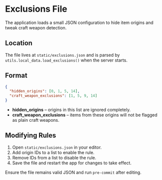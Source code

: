 # Exclusions File

The application loads a small JSON configuration to hide item origins and tweak craft weapon detection.

## Location

The file lives at `static/exclusions.json` and is parsed by `utils.local_data.load_exclusions()` when the server starts.

## Format

```json
{
  "hidden_origins": [0, 1, 5, 14],
  "craft_weapon_exclusions": [1, 5, 9, 14]
}
```

- **hidden_origins** – origins in this list are ignored completely.
- **craft_weapon_exclusions** – items from these origins will not be flagged as plain craft weapons.

## Modifying Rules

1. Open `static/exclusions.json` in your editor.
2. Add origin IDs to a list to enable the rule.
3. Remove IDs from a list to disable the rule.
4. Save the file and restart the app for changes to take effect.

Ensure the file remains valid JSON and run `pre-commit` after editing.
